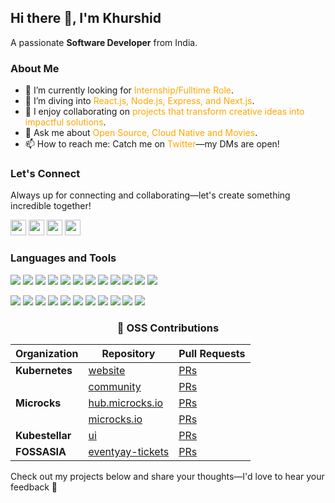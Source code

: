 <h2>Hi there 👋, I'm Khurshid</h2>
<p>A passionate <strong>Software Developer</strong> from India.</p>

<!--<img align="right" src="https://github.com/raghavk16/raghavk16/blob/master/coderman.gif" alt="Coder" width="350" height="200" /> -->
<h3>About Me</h3>

<ul>
  <li>🔭 I’m currently looking for <span style="color: #FFA500;"> Internship/Fulltime Role</span>.</li>
  <li>🌱 I’m diving into <span style="color: #FFA500;">React.js, Node.js, Express, and Next.js</span>.</li>
  <li>👯 I enjoy collaborating on <span style="color: #FFA500;">projects that transform creative ideas into impactful solutions</span>.</li>
  <li>💬 Ask me about <span style="color: #FFA500;">Open Source, Cloud Native and Movies</span>.</li>
  <li>📫 How to reach me: Catch me on <span style="color: #FFA500;">Twitter</span>—my DMs are open! </li>
</ul>

<h3>Let's Connect</h3>
<p>Always up for connecting and collaborating—let's create something incredible together!</p>
<p>
  <a href="mailto:alikhurshid.dev@gmail.com" target="_blank"><img height="25" src="https://img.shields.io/badge/gmail-c14438?&style=for-the-badge&logo=gmail&logoColor=white"></a>
  <a href="https://www.linkedin.com/in/md-khurshid-alam-60904426b/" target="_blank"><img height="25" src="https://img.shields.io/badge/-LinkedIn-0e76a8?style=for-the-badge&logo=Linkedin&logoColor=white"></a>
  <a href="https://twitter.com/alikhurshidhere" target="_blank"><img height="25" src="https://img.shields.io/badge/-Twitter-00acee?style=for-the-badge&logo=Twitter&logoColor=white"></a>
  <a href="https://leetcode.com/u/alikhere/" target="_blank"><img height="25" src="https://img.shields.io/badge/-LeetCode-FFA116?style=for-the-badge&logo=LeetCode&logoColor=white"></a>
</p>

<h3>Languages and Tools</h3>
<p>
  <img src="https://img.shields.io/badge/-C-A8B9CC?style=flat-square&logo=c&logoColor=white">
  <img src="https://img.shields.io/badge/-C++-00599C?style=flat-square&logo=c%2B%2B&logoColor=white">
  <img src="https://img.shields.io/badge/-JavaScript-F7DF1E?style=flat-square&logo=javascript&logoColor=black">
  <img src="https://img.shields.io/badge/-TypeScript-3178C6?style=flat-square&logo=typescript&logoColor=white">
  <img src="https://img.shields.io/badge/-Python-3776AB?style=flat-square&logo=python&logoColor=white">
  <img src="https://img.shields.io/badge/-React-61DAFB?style=flat-square&logo=react&logoColor=black">
  <img src="https://img.shields.io/badge/-Node.js-339933?style=flat-square&logo=node.js&logoColor=white">
  <img src="https://img.shields.io/badge/-Express-000000?style=flat-square&logo=express&logoColor=white">
  <img src="https://img.shields.io/badge/-Vue.js-4FC08D?style=flat-square&logo=vue.js&logoColor=white">
  <img src="https://img.shields.io/badge/-TailwindCSS-38B2AC?style=flat-square&logo=tailwind-css&logoColor=white">
  <img src="https://img.shields.io/badge/-HTML5-E34F26?style=flat-square&logo=html5&logoColor=white">
  <img src="https://img.shields.io/badge/-CSS3-1572B6?style=flat-square&logo=css3&logoColor=white">
</p>
<p>
  <img src="https://img.shields.io/badge/-MySQL-4479A1?style=flat-square&logo=mysql&logoColor=white">
  <img src="https://img.shields.io/badge/-Pandas-150458?style=flat-square&logo=pandas&logoColor=white">
  <img src="https://img.shields.io/badge/-NumPy-013243?style=flat-square&logo=numpy&logoColor=white">
  <img src="https://img.shields.io/badge/-MongoDB-47A248?style=flat-square&logo=mongodb&logoColor=white">
  <img src="https://img.shields.io/badge/-Postman-FF6C37?style=flat-square&logo=postman&logoColor=white">
  <img src="https://img.shields.io/badge/-Render-46E3B7?style=flat-square&logo=render&logoColor=white">
  <img src="https://img.shields.io/badge/-Git-F05032?style=flat-square&logo=git&logoColor=white">
  <img src="https://img.shields.io/badge/-GitHub-181717?style=flat-square&logo=github&logoColor=white">
  <img src="https://img.shields.io/badge/-Linux-FCC624?style=flat-square&logo=linux&logoColor=black">
  <img src="https://img.shields.io/badge/-Docker-2496ED?style=flat-square&logo=docker&logoColor=white">
  <img src="https://img.shields.io/badge/-Kubernetes-2496ED?style=flat-square&logo=kubernetes&logoColor=white">
</p>

<div align="center">

### 🌟 OSS Contributions

<table>
  <thead>
    <tr>
      <th>Organization</th>
      <th>Repository</th>
      <th>Pull Requests</th>
    </tr>
  </thead>
  <tbody>
    <tr>
      <td><strong>Kubernetes</strong></td>
      <td><a href="https://github.com/kubernetes/website">website</a></td>
      <td><a href="https://github.com/kubernetes/website/pulls?q=is%3Apr+author%3Aalikhere">PRs</a></td>
    </tr>
    <tr>
      <td rowspan="3"><strong>Microcks</strong></td>
      <td><a href="https://github.com/microcks/community">community</a></td>
      <td><a href="https://github.com/microcks/community/pulls?q=is%3Apr+author%3Aalikhere">PRs</a></td>
    </tr>
    <tr>
      <td><a href="https://github.com/microcks/hub.microcks.io">hub.microcks.io</a></td>
      <td><a href="https://github.com/microcks/hub.microcks.io/pulls?q=is%3Apr+author%3Aalikhere">PRs</a></td>
    </tr>
    <tr>
      <td><a href="https://github.com/microcks/microcks.io">microcks.io</a></td>
      <td><a href="https://github.com/microcks/microcks.io/pulls?q=is%3Apr+author%3Aalikhere">PRs</a></td>
    </tr>
    <tr>
      <td><strong>Kubestellar</strong></td>
      <td><a href="https://github.com/kubestellar/ui">ui</a></td>
      <td><a href="https://github.com/kubestellar/ui/pulls?q=is%3Apr+author%3Aalikhere">PRs</a></td>
    </tr>
    <tr>
      <td><strong>FOSSASIA</strong></td>
      <td><a href="https://github.com/fossasia/eventyay-tickets">eventyay-tickets</a></td>
      <td><a href="https://github.com/fossasia/eventyay-tickets/pulls?q=is%3Apr+author%3Aalikhere">PRs</a></td>
    </tr>
  </tbody>
</table>

</div>

<p>Check out my projects below and share your thoughts—I'd love to hear your feedback 🙌</p>
